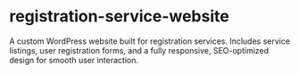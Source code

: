 # registration-service-website
A custom WordPress website built for registration services. Includes service listings, user registration forms, and a fully responsive, SEO-optimized design for smooth user interaction.
